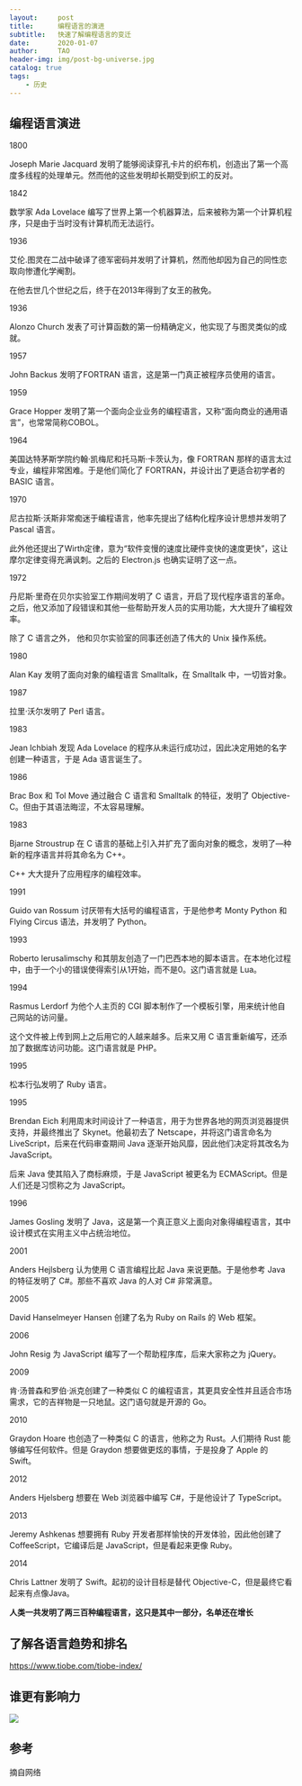 ```yaml
---
layout:     post
title:      编程语言的演进
subtitle:   快速了解编程语言的变迁
date:       2020-01-07
author:     TAO
header-img: img/post-bg-universe.jpg
catalog: true
tags:
    - 历史
---
```



## 编程语言演进

1800

Joseph Marie Jacquard 发明了能够阅读穿孔卡片的织布机，创造出了第一个高度多线程的处理单元。然而他的这些发明却长期受到织工的反对。

1842

数学家 Ada Lovelace 编写了世界上第一个机器算法，后来被称为第一个计算机程序，只是由于当时没有计算机而无法运行。

1936

艾伦.图灵在二战中破译了德军密码并发明了计算机，然而他却因为自己的同性恋取向惨遭化学阉割。

在他去世几个世纪之后，终于在2013年得到了女王的赦免。

1936

Alonzo Church 发表了可计算函数的第一份精确定义，他实现了与图灵类似的成就。

1957

John Backus 发明了FORTRAN 语言，这是第一门真正被程序员使用的语言。

1959

Grace Hopper 发明了第一个面向企业业务的编程语言，又称“面向商业的通用语言”，也常常简称COBOL。

1964

美国达特茅斯学院约翰·凯梅尼和托马斯·卡茨认为，像 FORTRAN 那样的语言太过专业，编程非常困难。于是他们简化了 FORTRAN，并设计出了更适合初学者的 BASIC 语言。

1970

尼古拉斯·沃斯非常痴迷于编程语言，他率先提出了结构化程序设计思想并发明了 Pascal 语言。

此外他还提出了Wirth定律，意为“软件变慢的速度比硬件变快的速度更快”，这让摩尔定律变得充满讽刺。之后的 Electron.js 也确实证明了这一点。

1972

丹尼斯·里奇在贝尔实验室工作期间发明了 C 语言，开启了现代程序语言的革命。之后，他又添加了段错误和其他一些帮助开发人员的实用功能，大大提升了编程效率。

除了 C 语言之外， 他和贝尔实验室的同事还创造了伟大的 Unix 操作系统。

1980

Alan Kay 发明了面向对象的编程语言 Smalltalk，在 Smalltalk 中，一切皆对象。

1987

拉里·沃尔发明了 Perl 语言。

1983

Jean Ichbiah 发现 Ada Lovelace 的程序从未运行成功过，因此决定用她的名字创建一种语言，于是 Ada 语言诞生了。

1986

Brac Box 和 Tol Move 通过融合 C 语言和 Smalltalk 的特征，发明了 Objective-C。但由于其语法晦涩，不太容易理解。

1983

Bjarne Stroustrup 在 C 语言的基础上引入并扩充了面向对象的概念，发明了—种新的程序语言并将其命名为 C++。

C++ 大大提升了应用程序的编程效率。

1991

Guido van Rossum 讨厌带有大括号的编程语言，于是他参考 Monty Python 和 Flying Circus 语法，并发明了 Python。

1993

Roberto Ierusalimschy 和其朋友创造了一门巴西本地的脚本语言。在本地化过程中，由于一个小的错误使得索引从1开始，而不是0。这门语言就是 Lua。

1994

Rasmus Lerdorf 为他个人主页的 CGI 脚本制作了一个模板引擎，用来统计他自己网站的访问量。

这个文件被上传到网上之后用它的人越来越多。后来又用 C 语言重新编写，还添加了数据库访问功能。这门语言就是 PHP。

1995

松本行弘发明了 Ruby 语言。

1995

Brendan Eich 利用周末时间设计了一种语言，用于为世界各地的网页浏览器提供支持，并最终推出了 Skynet。他最初去了 Netscape，并将这门语言命名为 LiveScript，后来在代码审查期间 Java 逐渐开始风靡，因此他们决定将其改名为 JavaScript。

后来 Java 使其陷入了商标麻烦，于是 JavaScript 被更名为 ECMAScript。但是人们还是习惯称之为 JavaScript。

1996

James Gosling 发明了 Java，这是第一个真正意义上面向对象得编程语言，其中设计模式在实用主义中占统治地位。

2001

Anders Hejlsberg 认为使用 C 语言编程比起 Java 来说更酷。于是他参考 Java 的特征发明了 C#。那些不喜欢 Java 的人对 C# 非常满意。

2005

David Hanselmeyer Hansen 创建了名为 Ruby on Rails 的 Web 框架。

2006

John Resig 为 JavaScript 编写了一个帮助程序库，后来大家称之为 jQuery。

2009

肯·汤普森和罗伯·派克创建了一种类似 C 的编程语言，其更具安全性并且适合市场需求，它的吉祥物是一只地鼠。这门语句就是开源的 Go。

2010

Graydon Hoare 也创造了一种类似 C 的语言，他称之为 Rust。人们期待 Rust 能够编写任何软件。但是 Graydon 想要做更炫的事情，于是投身了 Apple 的 Swift。

2012

Anders Hjelsberg 想要在 Web 浏览器中编写 C#，于是他设计了 TypeScript。

2013

Jeremy Ashkenas 想要拥有 Ruby 开发者那样愉快的开发体验，因此他创建了CoffeeScript，它编译后是 JavaScript，但是看起来更像 Ruby。

2014

Chris Lattner 发明了 Swift。起初的设计目标是替代 Objective-C，但是最终它看起来有点像Java。

**人类一共发明了两三百种编程语言，这只是其中一部分，名单还在增长**

## 了解各语言趋势和排名

https://www.tiobe.com/tiobe-index/

## 谁更有影响力
![](https://upload-images.jianshu.io/upload_images/1233356-b444923ad5c549df.png)

## 参考
摘自网络